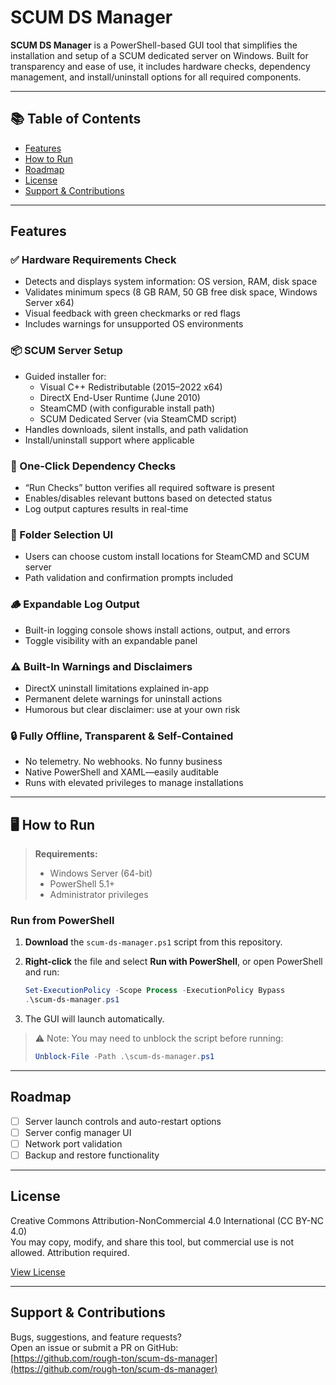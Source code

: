 # SCUM DS Manager

**SCUM DS Manager** is a PowerShell-based GUI tool that simplifies the installation and setup of a SCUM dedicated server on Windows. Built for transparency and ease of use, it includes hardware checks, dependency management, and install/uninstall options for all required components.

---

## 📚 Table of Contents

- [Features](#features)
- [How to Run](#️how-to-run)
- [Roadmap](#roadmap)
- [License](#license)
- [Support & Contributions](#support--contributions)

---

## Features

### ✅ Hardware Requirements Check
- Detects and displays system information: OS version, RAM, disk space
- Validates minimum specs (8 GB RAM, 50 GB free disk space, Windows Server x64)
- Visual feedback with green checkmarks or red flags
- Includes warnings for unsupported OS environments

### 📦 SCUM Server Setup
- Guided installer for:
  - Visual C++ Redistributable (2015–2022 x64)
  - DirectX End-User Runtime (June 2010)
  - SteamCMD (with configurable install path)
  - SCUM Dedicated Server (via SteamCMD script)
- Handles downloads, silent installs, and path validation
- Install/uninstall support where applicable

### 🧪 One-Click Dependency Checks
- “Run Checks” button verifies all required software is present
- Enables/disables relevant buttons based on detected status
- Log output captures results in real-time

### 📁 Folder Selection UI
- Users can choose custom install locations for SteamCMD and SCUM server
- Path validation and confirmation prompts included

### 🪵 Expandable Log Output
- Built-in logging console shows install actions, output, and errors
- Toggle visibility with an expandable panel

### ⚠️ Built-In Warnings and Disclaimers
- DirectX uninstall limitations explained in-app
- Permanent delete warnings for uninstall actions
- Humorous but clear disclaimer: use at your own risk

### 🔒 Fully Offline, Transparent & Self-Contained
- No telemetry. No webhooks. No funny business
- Native PowerShell and XAML—easily auditable
- Runs with elevated privileges to manage installations

---

## 🖥️ How to Run

> **Requirements:**  
> - Windows Server (64-bit)  
> - PowerShell 5.1+  
> - Administrator privileges

### Run from PowerShell

1. **Download** the `scum-ds-manager.ps1` script from this repository.
2. **Right-click** the file and select **Run with PowerShell**, or open PowerShell and run:

   ```powershell
   Set-ExecutionPolicy -Scope Process -ExecutionPolicy Bypass
   .\scum-ds-manager.ps1
   ```

3. The GUI will launch automatically.

> ⚠️ Note: You may need to unblock the script before running:
>
> ```powershell
> Unblock-File -Path .\scum-ds-manager.ps1
> ```

---

## Roadmap

- [ ] Server launch controls and auto-restart options
- [ ] Server config manager UI
- [ ] Network port validation
- [ ] Backup and restore functionality

---

## License

Creative Commons Attribution-NonCommercial 4.0 International (CC BY-NC 4.0)  
You may copy, modify, and share this tool, but commercial use is not allowed. Attribution required.

[View License](https://creativecommons.org/licenses/by-nc/4.0/)

---

## Support & Contributions

Bugs, suggestions, and feature requests?  
Open an issue or submit a PR on GitHub:  
[https://github.com/rough-ton/scum-ds-manager](https://github.com/rough-ton/scum-ds-manager)
